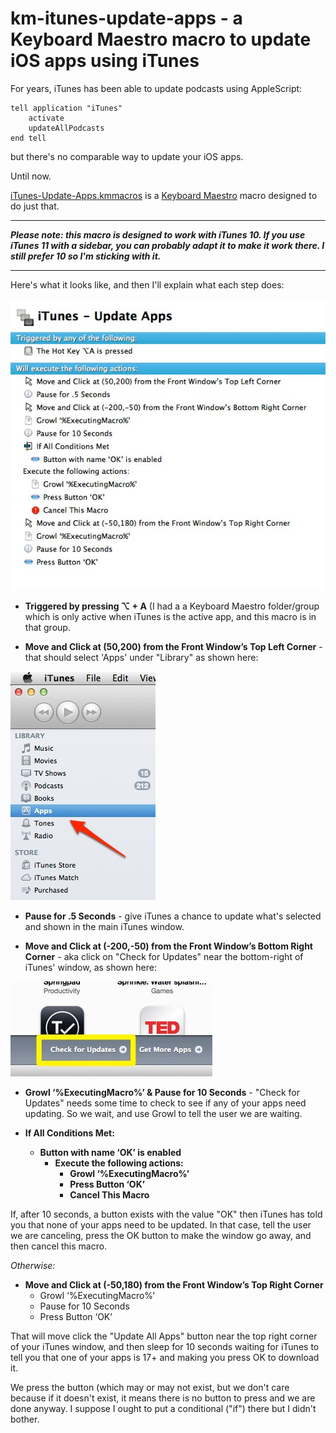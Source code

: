km-itunes-update-apps - a Keyboard Maestro macro to update iOS apps using iTunes
=====================

For years, iTunes has been able to update podcasts using AppleScript:

	tell application "iTunes"
		activate
		updateAllPodcasts
	end tell

but there's no comparable way to update your iOS apps.

Until now.

[iTunes-Update-Apps.kmmacros] is a [Keyboard Maestro] macro designed to do just that.

<hr >

***Please note: this macro is designed to work with iTunes 10. If you use iTunes 11 with a sidebar, you can probably adapt it to make it work there. I still prefer 10 so I'm sticking with it.***

<hr >

Here's what it looks like, and then I'll explain what each step does:

![screenshot of Keyboard Maestro macro](iTunes-Update-Apps.jpg)

* **Triggered by pressing ⌥ + A** (I had a a Keyboard Maestro folder/group which is only active when iTunes is the active app, and this macro is in that group.

* **Move and Click at (50,200) from the Front Window’s Top Left Corner** - that should select 'Apps' under "Library" as shown here:

![](itunes-apps-selected.jpg)

* **Pause for .5 Seconds** - give iTunes a chance to update what's selected and shown in the main iTunes window.

* **Move and Click at (-200,-50) from the Front Window’s Bottom Right Corner** - aka click on "Check for Updates" near the bottom-right of iTunes' window, as shown here:

![](iTunes-Check-For-Updates.jpg)

* **Growl ‘%ExecutingMacro%’ & Pause for 10 Seconds** - "Check for Updates" needs some time to check to see if any of your apps need updating. So we wait, and use Growl to tell the user we are waiting.

* **If All Conditions Met:**
	* **Button with name ‘OK’ is enabled**
		* **Execute the following actions:**
			* 	**Growl ‘%ExecutingMacro%’**
			* 	**Press Button ‘OK’**
			* 	**Cancel This Macro**

If, after 10 seconds, a button exists with the value "OK" then iTunes has told you that none of your apps need to be updated. In that case, tell the user we are canceling, press the OK button to make the window go away, and then cancel this macro.

*Otherwise:*

* **Move and Click at (-50,180) from the Front Window’s Top Right Corner**
	* Growl ‘%ExecutingMacro%’
	* Pause for 10 Seconds
	* Press Button ‘OK’

That will move click the "Update All Apps" button near the top right corner of your iTunes window, and then sleep for 10 seconds waiting for iTunes to tell you that one of your apps is 17+ and making you press OK to download it.

We press the button (which may or may not exist, but we don't care because if it doesn't exist, it means there is no button to press and we are done anyway. I suppose I ought to put a conditional ("if") there but I didn't bother.


[Keyboard Maestro]: http://www.keyboardmaestro.com/main/

[iTunes-Update-Apps.kmmacros]: iTunes-Update-Apps.kmmacros


